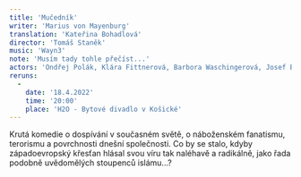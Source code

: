 ```yaml
---
title: 'Mučedník'
writer: 'Marius von Mayenburg'
translation: 'Kateřina Bohadlová'
director: 'Tomáš Staněk'
music: 'Wayn3'
note: 'Musím tady tohle přečíst...'
actors: 'Ondřej Polák, Klára Fittnerová, Barbora Waschingerová, Josef Bobeš Havelka, Klára Vaňkátová, Kryštof Lepšík / Antonín Brukner, Markéta Zemánková, Vojtěch Zemánek'
reruns:
  -
    date: '18.4.2022'
    time: '20:00'
    place: 'H2O - Bytové divadlo v Košické'
---
```

Krutá komedie o dospívání v současném světě, o náboženském fanatismu, terorismu a povrchnosti dnešní společnosti. Co by se stalo, kdyby západoevropský křesťan hlásal svou víru tak naléhavě a radikálně, jako řada podobně uvědomělých stoupenců islámu...?

